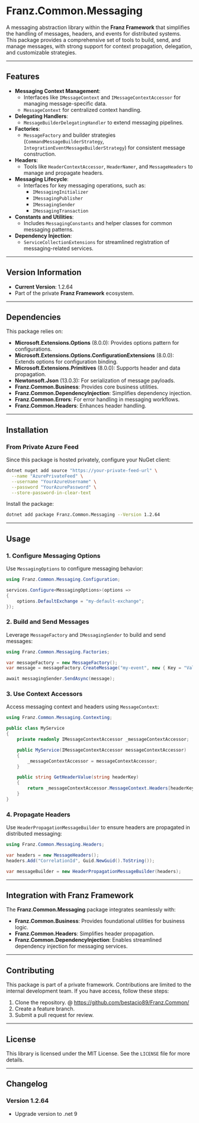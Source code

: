 ﻿# **Franz.Common.Messaging**

A messaging abstraction library within the **Franz Framework** that simplifies the handling of messages, headers, and events for distributed systems. This package provides a comprehensive set of tools to build, send, and manage messages, with strong support for context propagation, delegation, and customizable strategies.

---

## **Features**

- **Messaging Context Management**:
  - Interfaces like `IMessageContext` and `IMessageContextAccessor` for managing message-specific data.
  - `MessageContext` for centralized context handling.
- **Delegating Handlers**:
  - `MessageBuilderDelegatingHandler` to extend messaging pipelines.
- **Factories**:
  - `MessageFactory` and builder strategies (`CommandMessageBuilderStrategy`, `IntegrationEventMessageBuilderStrategy`) for consistent message construction.
- **Headers**:
  - Tools like `HeaderContextAccessor`, `HeaderNamer`, and `MessageHeaders` to manage and propagate headers.
- **Messaging Lifecycle**:
  - Interfaces for key messaging operations, such as:
    - `IMessagingInitializer`
    - `IMessagingPublisher`
    - `IMessagingSender`
    - `IMessagingTransaction`
- **Constants and Utilities**:
  - Includes `MessagingConstants` and helper classes for common messaging patterns.
- **Dependency Injection**:
  - `ServiceCollectionExtensions` for streamlined registration of messaging-related services.

---

## **Version Information**

- **Current Version**: 1.2.64
- Part of the private **Franz Framework** ecosystem.

---

## **Dependencies**

This package relies on:
- **Microsoft.Extensions.Options** (8.0.0): Provides options pattern for configurations.
- **Microsoft.Extensions.Options.ConfigurationExtensions** (8.0.0): Extends options for configuration binding.
- **Microsoft.Extensions.Primitives** (8.0.0): Supports header and data propagation.
- **Newtonsoft.Json** (13.0.3): For serialization of message payloads.
- **Franz.Common.Business**: Provides core business utilities.
- **Franz.Common.DependencyInjection**: Simplifies dependency injection.
- **Franz.Common.Errors**: For error handling in messaging workflows.
- **Franz.Common.Headers**: Enhances header handling.

---

## **Installation**

### **From Private Azure Feed**
Since this package is hosted privately, configure your NuGet client:

```bash
dotnet nuget add source "https://your-private-feed-url" \
  --name "AzurePrivateFeed" \
  --username "YourAzureUsername" \
  --password "YourAzurePassword" \
  --store-password-in-clear-text
```

Install the package:

```bash
dotnet add package Franz.Common.Messaging --Version 1.2.64
```

---

## **Usage**

### **1. Configure Messaging Options**

Use `MessagingOptions` to configure messaging behavior:

```csharp
using Franz.Common.Messaging.Configuration;

services.Configure<MessagingOptions>(options =>
{
    options.DefaultExchange = "my-default-exchange";
});
```

### **2. Build and Send Messages**

Leverage `MessageFactory` and `IMessagingSender` to build and send messages:

```csharp
using Franz.Common.Messaging.Factories;

var messageFactory = new MessageFactory();
var message = messageFactory.CreateMessage("my-event", new { Key = "Value" });

await messagingSender.SendAsync(message);
```

### **3. Use Context Accessors**

Access messaging context and headers using `MessageContext`:

```csharp
using Franz.Common.Messaging.Contexting;

public class MyService
{
    private readonly IMessageContextAccessor _messageContextAccessor;

    public MyService(IMessageContextAccessor messageContextAccessor)
    {
        _messageContextAccessor = messageContextAccessor;
    }

    public string GetHeaderValue(string headerKey)
    {
        return _messageContextAccessor.MessageContext.Headers[headerKey];
    }
}
```

### **4. Propagate Headers**

Use `HeaderPropagationMessageBuilder` to ensure headers are propagated in distributed messaging:

```csharp
using Franz.Common.Messaging.Headers;

var headers = new MessageHeaders();
headers.Add("CorrelationId", Guid.NewGuid().ToString());

var messageBuilder = new HeaderPropagationMessageBuilder(headers);
```

---

## **Integration with Franz Framework**

The **Franz.Common.Messaging** package integrates seamlessly with:
- **Franz.Common.Business**: Provides foundational utilities for business logic.
- **Franz.Common.Headers**: Simplifies header propagation.
- **Franz.Common.DependencyInjection**: Enables streamlined dependency injection for messaging services.

---

## **Contributing**

This package is part of a private framework. Contributions are limited to the internal development team. If you have access, follow these steps:
1. Clone the repository. @ https://github.com/bestacio89/Franz.Common/
2. Create a feature branch.
3. Submit a pull request for review.

---

## **License**

This library is licensed under the MIT License. See the `LICENSE` file for more details.

---

## **Changelog**

### Version 1.2.64
- Upgrade version to .net 9

